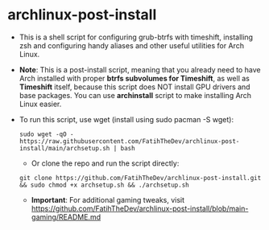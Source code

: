 # archlinux-post-install
- This is a shell script for configuring grub-btrfs with timeshift, installing zsh and configuring handy aliases and other useful utilities for Arch Linux.
- **Note**: This is a post-install script, meaning that you already need to have Arch installed with proper **btrfs subvolumes for Timeshift**, as well as **Timeshift** itself, because this script does NOT install GPU drivers and base packages. You can use **archinstall** script to make installing Arch Linux easier.

- To run this script, use wget (install using sudo pacman -S wget):
  
  ```sudo wget -qO - https://raw.githubusercontent.com/FatihTheDev/archlinux-post-install/main/archsetup.sh | bash```

  - Or clone the repo and run the script directly:
    
  ```git clone https://github.com/FatihTheDev/archlinux-post-install.git && sudo chmod +x archsetup.sh && ./archsetup.sh```

  - **Important**: For additional gaming tweaks, visit https://github.com/FatihTheDev/archlinux-post-install/blob/main-gaming/README.md
